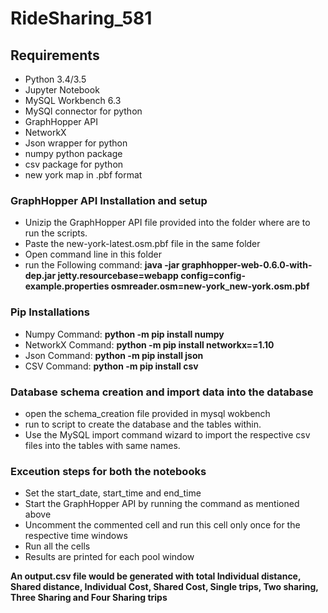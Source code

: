 # RideSharing_581
## Requirements
  - Python 3.4/3.5
  - Jupyter Notebook
  - MySQL Workbench 6.3
  - MySQl connector for python
  - GraphHopper API
  - NetworkX
  - Json wrapper for python
  - numpy python package
  - csv package for python
  - new york map in .pbf format
  
  
### GraphHopper API Installation and setup
  - Unizip the GraphHopper API file provided into the folder where are to run the scripts. 
  - Paste the new-york-latest.osm.pbf file in the same folder
  - Open command line in this folder
  - run the Following command: **java -jar graphhopper-web-0.6.0-with-dep.jar jetty.resourcebase=webapp config=config-example.properties osmreader.osm=new-york_new-york.osm.pbf**
  
### Pip Installations
  - Numpy Command: **python -m pip install numpy**
  - NetworkX Command: **python -m pip install networkx==1.10**
  - Json Command: **python -m pip install json**
  - CSV Command: **python -m pip install csv**
  
### Database schema creation and import data into the database
  - open the schema_creation file provided in mysql wokbench
  - run to script to create the database and the tables within.
  - Use the MySQL import command wizard to import the respective csv files into the tables with same names.
  
### Exceution steps for both the notebooks
  - Set the start_date, start_time and end_time
  - Start the GraphHopper API by running the command as mentioned above
  - Uncomment the commented cell and run this cell only once for the respective time windows
  - Run all the cells
  - Results are printed for each pool window
  
**An output.csv file would be generated with total Individual distance, Shared distance, Individual Cost, Shared Cost, Single trips, Two sharing, Three Sharing and Four Sharing trips**
